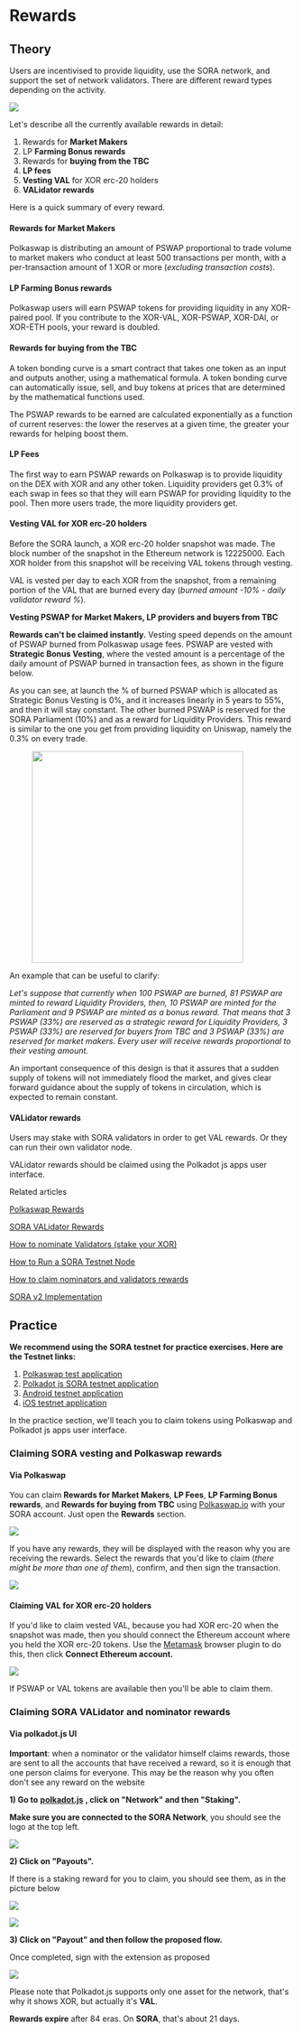 # Rewards

## Theory

Users are incentivised to provide liquidity, use the SORA network, and support the set of network validators. There are different reward types depending on the activity.

![](<../.gitbook/assets/Untitled (18).png>)

Let's describe all the currently available rewards in detail:

1. Rewards for **Market Makers**
2. LP **Farming Bonus rewards**
3. Rewards for **buying from the TBC**
4. **LP fees**
5. **Vesting VAL** for XOR erc-20 holders
6. **VALidator rewards**

Here is a quick summary of every reward.

#### Rewards for Market Makers

Polkaswap is distributing an amount of PSWAP proportional to trade volume to market makers who conduct at least 500 transactions per month, with a per-transaction amount of 1 XOR or more (_excluding transaction costs_).

#### LP Farming Bonus rewards

Polkaswap users will earn PSWAP tokens for providing liquidity in any XOR-paired pool. If you contribute to the XOR-VAL, XOR-PSWAP, XOR-DAI, or XOR-ETH pools, your reward is doubled.

#### Rewards for buying from the TBC

A token bonding curve is a smart contract that takes one token as an input and outputs another, using a mathematical formula. A token bonding curve can automatically issue, sell, and buy tokens at prices that are determined by the mathematical functions used.

The PSWAP rewards to be earned are calculated exponentially as a function of current reserves: the lower the reserves at a given time, the greater your rewards for helping boost them.

#### LP Fees

The first way to earn PSWAP rewards on Polkaswap is to provide liquidity on the DEX with XOR and any other token. Liquidity providers get 0.3% of each swap in fees so that they will earn PSWAP for providing liquidity to the pool. Then more users trade, the more liquidity providers get.

#### Vesting VAL for XOR erc-20 holders

Before the SORA launch, a XOR erc-20 holder snapshot was made. The block number of the snapshot in the Ethereum network is 12225000. Each XOR holder from this snapshot will be receiving VAL tokens through vesting.

VAL is vested per day to each XOR from the snapshot, from a remaining portion of the VAL that are burned every day (_burned amount -10% - daily validator reward %_).&#x20;

**Vesting PSWAP for Market Makers, LP providers and buyers from TBC**

**Rewards can't be claimed instantly.** Vesting speed depends on the amount of PSWAP burned from Polkaswap usage fees. PSWAP are vested with **Strategic Bonus Vesting**, where the vested amount is a percentage of the daily amount of PSWAP burned in transaction fees, as shown in the figure below.

As you can see, at launch the % of burned PSWAP which is allocated as Strategic Bonus Vesting is 0%, and it increases linearly in 5 years to 55%, and then it will stay constant. The other burned PSWAP is reserved for the SORA Parliament (10%) and as a reward for Liquidity Providers. This reward is similar to the one you get from providing liquidity on Uniswap, namely the 0.3% on every trade.

<figure><img src="../.gitbook/assets/strategic-bonus-vesting-updated (1).png" alt="" width="375"><figcaption></figcaption></figure>

An example that can be useful to clarify:

_Let's suppose that currently when 100 PSWAP are burned, 81 PSWAP are minted to reward Liquidity Providers, then, 10 PSWAP are minted for the Parliament and 9 PSWAP are minted as a bonus reward. That means that 3 PSWAP (33%) are reserved as a strategic reward for Liquidity Providers, 3 PSWAP (33%) are reserved for buyers from TBC and 3 PSWAP (33%) are reserved for market makers. Every user will receive rewards proportional to their vesting amount._

An important consequence of this design is that it assures that a sudden supply of tokens will not immediately flood the market, and gives clear forward guidance about the supply of tokens in circulation, which is expected to remain constant.

#### VALidator rewards

Users may stake with SORA validators in order to get VAL rewards. Or they can run their own validator node.

VALidator rewards should be claimed using the Polkadot js apps user interface.

Related articles

[Polkaswap Rewards](https://medium.com/polkaswap/pswap-rules-everything-around-me-three-pathways-to-polkaswap-rewards-63842caf88c0)

[SORA VALidator Rewards](https://medium.com/sora-xor/sora-validator-rewards-419320e22df8?source=search\_popover-------------------------------------)

[How to nominate Validators (stake your XOR)](https://wiki.sora.org/guides/how-to-nominate-validators-stake-your-xor)

[How to Run a SORA Testnet Node](https://medium.com/sora-xor/how-to-run-a-sora-testnet-node-a4d42a9de1af)

[How to claim nominators and validators rewards](https://wiki.sora.org/guides/how-to-claim-staking-rewards)

[SORA v2 Implementation](https://medium.com/sora-xor/sora-v2-implementation-1febd3260b87)

## Practice

**We recommend using the SORA testnet for practice exercises. Here are the Testnet links:**

1. [Polkaswap test application](https://test.polkaswap.io/)
2. [Polkadot js SORA testnet application](https://polkadot.js.org/apps/?rpc=wss%3A%2F%2Fws.stage.sora2.soramitsu.co.jp#/explorer)
3. [Android testnet application](https://play.google.com/store/apps/details?id=jp.co.soramitsu.sora.communitytesting\&hl=en\&gl=US)
4. [iOS testnet application](https://testflight.apple.com/join/670hF438)

In the practice section, we'll teach you to claim tokens using Polkaswap and Polkadot js apps user interface.

### Claiming SORA vesting and Polkaswap rewards

#### Via Polkaswap

You can claim **Rewards for Market Makers**, **LP Fees**, **LP Farming Bonus rewards**, and **Rewards for buying from TBC** using [Polkaswap.io](http://polkaswap.io) with your SORA account. Just open the **Rewards** section.

![](<../.gitbook/assets/Untitled (7).png>)

If you have any rewards, they will be displayed with the reason why you are receiving the rewards. Select the rewards that you'd like to claim (_there might be more than one of them_), confirm, and then sign the transaction.

![](<../.gitbook/assets/Untitled (1) (2).png>)

#### Claiming VAL for XOR erc-20 holders

If you'd like to claim vested VAL, because you had XOR erc-20 when the snapshot was made, then you should connect the Ethereum account where you held the XOR erc-20 tokens. Use the [Metamask](https://metamask.io/download.html) browser plugin to do this, then click **Connect Ethereum account.**

![](<../.gitbook/assets/Untitled (2).png>)

If PSWAP or VAL tokens are available then you'll be able to claim them.

### Claiming SORA VALidator and nominator rewards

#### Via polkadot.js UI

**Important**: when a nominator or the validator himself claims rewards, those are sent to all the accounts that have received a reward, so it is enough that one person claims for everyone. This may be the reason why you often don't see any reward on the website

**1) Go to** [**polkadot.js**](https://polkadot.js.org/apps/?rpc=wss%3A%2F%2Fws.sora2.soramitsu.co.jp#/staking) **, click on "Network" and then "Staking".**&#x20;

**Make sure you are connected to the SORA Network**, you should see the logo at the top left.

![](<../.gitbook/assets/Screenshot 2021-04-29 at 13.09.35.png>)

**2) Click on "Payouts".**

If there is a staking reward for you to claim, you should see them, as in the picture below

![](<../.gitbook/assets/Screenshot 2021-04-29 at 13.21.28.png>)

![](<../.gitbook/assets/3 (2).jpg>)

**3) Click on "Payout" and then follow the proposed flow.**

Once completed, sign with the extension as proposed

![](../.gitbook/assets/4.jpg)

Please note that Polkadot.js supports only one asset for the network, that's why it shows XOR, but actually it's **VAL**.

**Rewards expire** after 84 eras. On **SORA**, that's about 21 days.
